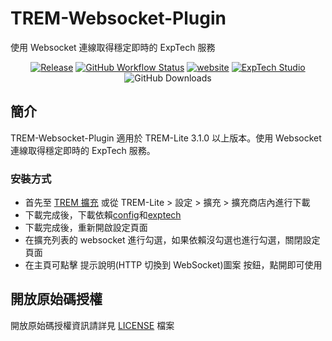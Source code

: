 # TREM-Websocket-Plugin
使用 Websocket 連線取得穩定即時的 ExpTech 服務
 
<div align="center">
<a href="https://github.com/ExpTechTW/TREM-Websocket-Plugin/releases/latest"><img alt="Release" src="https://img.shields.io/github/v/release/ExpTechTW/TREM-Websocket-Plugin"></a>
<a href="https://github.com/ExpTechTW/TREM-Lite/actions/workflows/github_actions.yml"><img alt="GitHub Workflow Status" src="https://github.com/ExpTechTW/TREM-Lite/actions/workflows/github_actions.yml/badge.svg"></a>
<a href="https://exptech.dev/trem"><img alt="website" src="https://img.shields.io/badge/website-exptech.dev-purple.svg"></a>
<a href="https://discord.gg/5dbHqV8ees"><img alt="ExpTech Studio"  src="https://img.shields.io/discord/926545182407688273?color=%235865F2&logo=discord&logoColor=white"></a>
<img alt="GitHub Downloads" src="https://img.shields.io/github/downloads/ExpTechTW/TREM-Websocket-Plugin/total">
</div>

## 簡介

TREM-Websocket-Plugin 適用於 TREM-Lite 3.1.0 以上版本。使用 Websocket 連線取得穩定即時的 ExpTech 服務。

### 安裝方式

- 首先至 [TREM 擴充](https://exptechtw.github.io/trem-plugins/) 或從 TREM-Lite > 設定 > 擴充 > 擴充商店內進行下載
- 下載完成後，下載依賴[config](https://github.com/ExpTechTW/trem-config-plugin)和[exptech](https://github.com/ExpTechTW/TREM-ExpTech-Plugin)
- 下載完成後，重新開啟設定頁面
- 在擴充列表的 websocket 進行勾選，如果依賴沒勾選也進行勾選，關閉設定頁面
- 在主頁可點擊 提示說明(HTTP 切換到 WebSocket)圖案 按鈕，點開即可使用

## 開放原始碼授權

開放原始碼授權資訊請詳見 [LICENSE](LICENSE) 檔案

